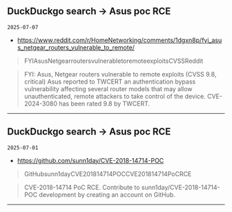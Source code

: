 ## DuckDuckgo search -> Asus poc RCE
`2025-07-07`

* https://www.reddit.com/r/HomeNetworking/comments/1dgxn8p/fyi_asus_netgear_routers_vulnerable_to_remote/

<blockquote>
 FYIAsusNetgearroutersvulnerabletoremoteexploitsCVSSReddit
</blockquote>
<blockquote>
FYI: Asus, Netgear routers vulnerable to remote exploits (CVSS 9.8, critical) Asus reported to TWCERT an authentication bypass vulnerability affecting several router models that may allow unauthenticated, remote attackers to take control of the device. CVE-2024-3080 has been rated 9.8 by TWCERT.
</blockquote>

---

## DuckDuckgo search -> Asus poc RCE
`2025-07-01`

* https://github.com/sunn1day/CVE-2018-14714-POC

<blockquote>
 GitHubsunn1dayCVE201814714POCCVE201814714PoCRCE
</blockquote>
<blockquote>
CVE-2018-14714 PoC RCE. Contribute to sunn1day/CVE-2018-14714-POC development by creating an account on GitHub.
</blockquote>

---

